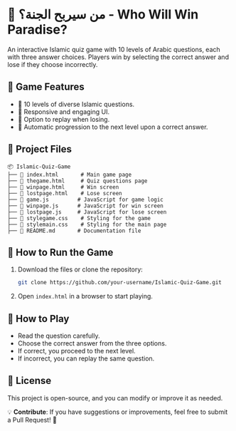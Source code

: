 # 🕌 من سيربح الجنة؟ - Who Will Win Paradise?

An interactive Islamic quiz game with 10 levels of Arabic questions, each with three answer choices. Players win by selecting the correct answer and lose if they choose incorrectly.

## 📌 Game Features
- 🔹 10 levels of diverse Islamic questions.
- 🔹 Responsive and engaging UI.
- 🔹 Option to replay when losing.
- 🔹 Automatic progression to the next level upon a correct answer.

## 📂 Project Files

```
📦 Islamic-Quiz-Game
├── 📄 index.html       # Main game page
├── 📄 thegame.html     # Quiz questions page
├── 📄 winpage.html     # Win screen
├── 📄 lostpage.html    # Lose screen
├── 📜 game.js         # JavaScript for game logic
├── 📜 winpage.js      # JavaScript for win screen
├── 📜 lostpage.js     # JavaScript for lose screen
├── 🎨 stylegame.css    # Styling for the game
├── 🎨 stylemain.css    # Styling for the main page
├── 📝 README.md       # Documentation file
```

## 🚀 How to Run the Game
1. Download the files or clone the repository:
   ```sh
   git clone https://github.com/your-username/Islamic-Quiz-Game.git
   ```
2. Open `index.html` in a browser to start playing.

## 🎯 How to Play
- Read the question carefully.
- Choose the correct answer from the three options.
- If correct, you proceed to the next level.
- If incorrect, you can replay the same question.

## 📜 License
This project is open-source, and you can modify or improve it as needed.

💡 **Contribute**: If you have suggestions or improvements, feel free to submit a Pull Request! 🎉
